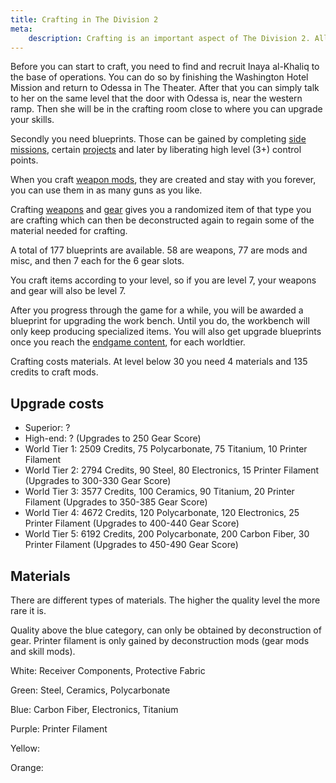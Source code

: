 ```yaml
---
title: Crafting in The Division 2
meta:
    description: Crafting is an important aspect of The Division 2. All you need to know about crafting.
---
```


Before you can start to craft, you need to find and recruit Inaya al-Khaliq to the base of operations. You can do so by finishing the Washington Hotel Mission and return to Odessa in The Theater. After that you can simply talk to her on the same level that the door with Odessa is, near the western ramp. Then she will be in the crafting room close to where you can upgrade your skills.

Secondly you need blueprints. Those can be gained by completing [side missions](/side-missions.html), certain [projects](/projects.html) and later by liberating high level (3+) control points.

When you craft [weapon mods](/weapon-mods.html), they are created and stay with you forever, you can use them in as many guns as you like.

Crafting [weapons](/weapons.html) and [gear](/gear.html) gives you a randomized item of that type you are crafting which can then be deconstructed again to regain some of the material needed for crafting.

A total of 177 blueprints are available. 58 are weapons, 77 are mods and misc, and then 7 each for the 6 gear slots.

You craft items according to your level, so if you are level 7, your weapons and gear will also be level 7.

After you progress through the game for a while, you will be awarded a blueprint for upgrading the work bench. Until you do, the workbench will only keep producing specialized items. You will also get upgrade blueprints once you reach the [endgame content](/end-game.html), for each worldtier.

Crafting costs materials. At level below 30 you need 4 materials and 135 credits to craft mods. 

## Upgrade costs

* Superior: ?
* High-end: ? (Upgrades to 250 Gear Score)
* World Tier 1: 2509 Credits, 75 Polycarbonate, 75 Titanium, 10 Printer Filament
* World Tier 2: 2794 Credits, 90 Steel, 80 Electronics, 15 Printer Filament (Upgrades to 300-330 Gear Score)
* World Tier 3: 3577 Credits, 100 Ceramics, 90 Titanium, 20 Printer Filament (Upgrades to 350-385 Gear Score)
* World Tier 4: 4672 Credits, 120 Polycarbonate, 120 Electronics, 25 Printer Filament (Upgrades to 400-440 Gear Score)
* World Tier 5: 6192 Credits, 200 Polycarbonate, 200 Carbon Fiber, 30 Printer Filament (Upgrades to 450-490 Gear Score)

## Materials

There are different types of materials. The higher the quality level the more rare it is.

Quality above the blue category, can only be obtained by deconstruction of gear. Printer filament is only gained by deconstruction mods (gear mods and skill mods).

White: Receiver Components, Protective Fabric

Green: Steel, Ceramics, Polycarbonate

Blue: Carbon Fiber, Electronics, Titanium 

Purple: Printer Filament

Yellow: 

Orange:
